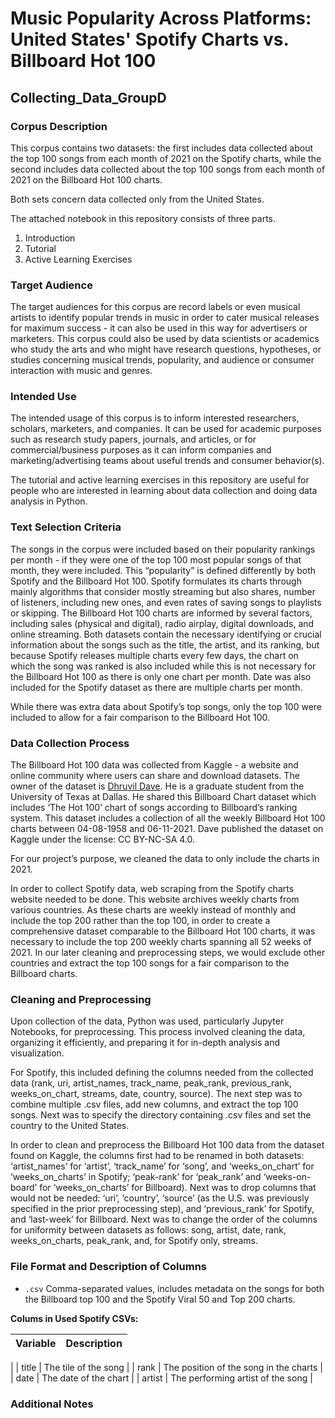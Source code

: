 # Music Popularity Across Platforms: United States' Spotify Charts vs. Billboard Hot 100
## Collecting_Data_GroupD

### Corpus Description
This corpus contains two datasets: the first includes data collected about the top 100 songs from each month of 2021 on the Spotify charts, while the second includes data collected about the top 100 songs from each month of 2021 on the Billboard Hot 100 charts.

Both sets concern data collected only from the United States.

The attached notebook in this repository consists of three parts. 
1. Introduction
2. Tutorial
3. Active Learning Exercises 

### Target Audience
The target audiences for this corpus are record labels or even musical artists to identify popular trends in music in order to cater musical releases for maximum success - it can also be used in this way for advertisers or marketers. This corpus could also be used by data scientists or academics who study the arts and who might have research questions, hypotheses, or studies concerning musical trends, popularity, and audience or consumer interaction with music and genres.

### Intended Use
The intended usage of this corpus is to inform interested researchers, scholars, marketers, and companies. It can be used for academic purposes such as research study papers, journals, and articles, or for commercial/business purposes as it can inform companies and marketing/advertising teams about useful trends and consumer behavior(s).

The tutorial and active learning exercises in this repository are useful for people who are interested in learning about data collection and doing data analysis in Python. 

### Text Selection Criteria
The songs in the corpus were included based on their popularity rankings per month - if they were one of the top 100 most popular songs of that month, they were included. This “popularity” is defined differently by both Spotify and the Billboard Hot 100. Spotify formulates its charts through mainly algorithms that consider mostly streaming but also shares, number of listeners, including new ones, and even rates of saving songs to playlists or skipping. The Billboard Hot 100 charts are informed by several factors, including sales (physical and digital), radio airplay, digital downloads, and online streaming. Both datasets contain the necessary identifying or crucial information about the songs such as the title, the artist, and its ranking, but because Spotify releases multiple charts every few days, the chart on which the song was ranked is also included while this is not necessary for the Billboard Hot 100 as there is only one chart per month. Date was also included for the Spotify dataset as there are multiple charts per month.

While there was extra data about Spotify’s top songs, only the top 100 were included to allow for a fair comparison to the Billboard Hot 100.


### Data Collection Process
The Billboard Hot 100 data was collected from Kaggle - a website and online community where users can share and download datasets. The owner of the dataset is [Dhruvil Dave](https://www.kaggle.com/dhruvildave). He is a graduate student from the University of Texas at Dallas. He shared this Billboard Chart dataset which includes ‘The Hot 100’ chart of songs according to Billboard’s ranking system. This dataset includes a collection of all the weekly Billboard Hot 100 charts between 04-08-1958 and 06-11-2021. Dave published the dataset on Kaggle under the license: CC BY-NC-SA 4.0. 

For our project’s purpose, we cleaned the data to only include the charts in 2021.

In order to collect Spotify data, web scraping from the Spotify charts website needed to be done. This website archives weekly charts from various countries. As these charts are weekly instead of monthly and include the top 200 rather than the top 100, in order to create a comprehensive dataset comparable to the Billboard Hot 100 charts, it was necessary to include the top 200 weekly charts spanning all 52 weeks of 2021. In our later cleaning and preprocessing steps, we would exclude other countries and extract the top 100 songs for a fair comparison to the Billboard charts.


### Cleaning and Preprocessing
Upon collection of the data, Python was used, particularly Jupyter Notebooks, for preprocessing. This process involved cleaning the data, organizing it efficiently, and preparing it for in-depth analysis and visualization. 

For Spotify, this included defining the columns needed from the collected data (rank, uri, artist_names, track_name, peak_rank, previous_rank, weeks_on_chart, streams, date, country, source). The next step was to combine multiple .csv files, add new columns, and extract the top 100 songs. Next was to specify the directory containing .csv files and set the country to the United States.

In order to clean and preprocess the Billboard Hot 100 data from the dataset found on Kaggle, the columns first had to be renamed in both datasets: ‘artist_names’ for ‘artist’, ‘track_name’ for ‘song’, and ‘weeks_on_chart’ for ‘weeks_on_charts’ in Spotify; ‘peak-rank’ for ‘peak_rank’ and ‘weeks-on-board’ for ‘weeks_on_charts’ for Billboard). Next was to drop columns that would not be needed: ‘uri’, ‘country’, ‘source’ (as the U.S. was previously specified in the prior preprocessing step), and  ‘previous_rank’ for Spotify, and ‘last-week’ for Billboard. Next was to change the order of the columns for uniformity between datasets as follows: song, artist, date, rank, weeks_on_charts, peak_rank, and, for Spotify only, streams.


### File Format and Description of Columns
- `.csv` Comma-separated values, includes metadata on the songs for both the Billboard top 100 and the Spotify Viral 50 and Top 200 charts. 

**Colums in Used Spotify CSVs:**

| Variable      | Description                                  |
| ------------- | -------------------------------------------- |
|
| title       | The tile of the song |
| rank     | The position of the song in the charts         |
| date          | The date of the chart |
| artist  | The performing artist of the song                 |


### Additional Notes
